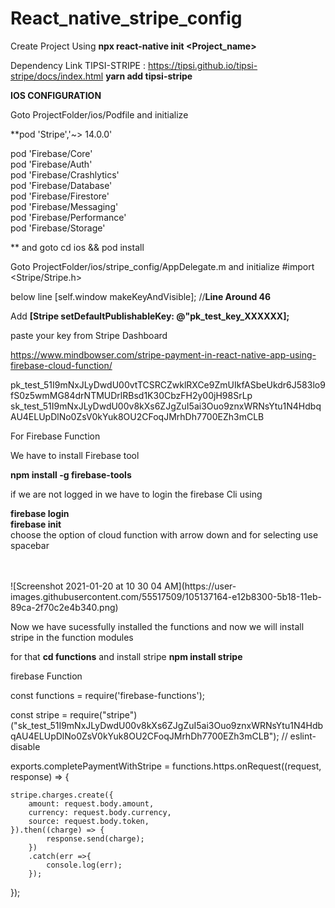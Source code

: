 # React_native_stripe_config



Create Project Using **npx react-native init  <Project_name>**


Dependency Link TIPSI-STRIPE  : https://tipsi.github.io/tipsi-stripe/docs/index.html     **yarn add tipsi-stripe**



**IOS CONFIGURATION**

Goto ProjectFolder/ios/Podfile and initialize  

**pod 'Stripe','~> 14.0.0'<br/>

  pod 'Firebase/Core'                       <br/>
  pod 'Firebase/Auth'                       <br/> 
  pod 'Firebase/Crashlytics'                <br/> 
  pod 'Firebase/Database'                   <br/> 
  pod 'Firebase/Firestore'                  <br/>
  pod 'Firebase/Messaging'                  <br/>
  pod 'Firebase/Performance'                <br/> 
  pod 'Firebase/Storage'                    <br/>

** and goto cd ios  && pod install

Goto ProjectFolder/ios/stripe_config/AppDelegate.m    and initialize  #import <Stripe/Stripe.h>


below line [self.window makeKeyAndVisible];  //**Line Around 46** 

Add  **[Stripe setDefaultPublishableKey: @"pk_test_key_XXXXXX];** 





paste your key from Stripe Dashboard 

https://www.mindbowser.com/stripe-payment-in-react-native-app-using-firebase-cloud-function/


pk_test_51I9mNxJLyDwdU00vtTCSRCZwklRXCe9ZmUIkfASbeUkdr6J583lo9fS0z5wmMG84drNTMUDrlRBsd1K30CbzFH2y00jH98SrLp
sk_test_51I9mNxJLyDwdU00v8kXs6ZJgZuI5ai3Ouo9znxWRNsYtu1N4HdbqAU4ELUpDlNo0ZsV0kYuk8OU2CFoqJMrhDh7700EZh3mCLB






For Firebase Function 


We have to install Firebase tool 


**npm install -g firebase-tools**

if we are not logged in we have to login the firebase Cli
using <br>

**firebase login**
<br>
**firebase init**
<br>
choose the option of cloud function with arrow down and for selecting use spacebar

<br>
<br>
![Screenshot 2021-01-20 at 10 30 04 AM](https://user-images.githubusercontent.com/55517509/105137164-e12b8300-5b18-11eb-89ca-2f70c2e4b340.png)

Now we have sucessfully installed the functions and now we will install stripe in the function modules 

for that **cd functions**
and install stripe **npm install stripe**

firebase Function

const functions = require('firebase-functions');

const stripe = require("stripe")("sk_test_51I9mNxJLyDwdU00v8kXs6ZJgZuI5ai3Ouo9znxWRNsYtu1N4HdbqAU4ELUpDlNo0ZsV0kYuk8OU2CFoqJMrhDh7700EZh3mCLB"); // eslint-disable

exports.completePaymentWithStripe = functions.https.onRequest((request, response) => {
    
    stripe.charges.create({
        amount: request.body.amount,
        currency: request.body.currency,
        source: request.body.token,
    }).then((charge) => {
            response.send(charge);
        })
        .catch(err =>{
            console.log(err);
        });

       
});




